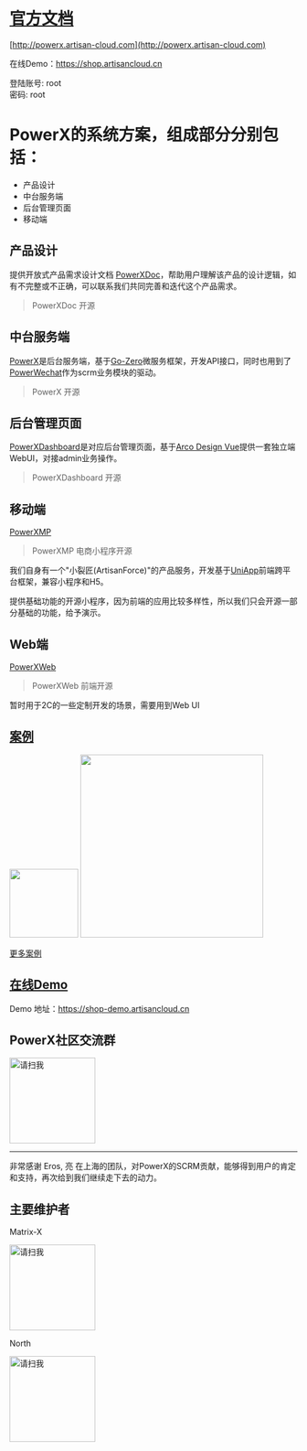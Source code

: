 # [官方文档](http://powerx.artisan-cloud.com)


[http://powerx.artisan-cloud.com](http://powerx.artisan-cloud.com)

在线Demo：https://shop.artisancloud.cn

登陆账号: root  
密码: root


# PowerX的系统方案，组成部分分别包括：
* 产品设计
* 中台服务端
* 后台管理页面
* 移动端

## 产品设计
提供开放式产品需求设计文档 [PowerXDoc](https://github.com/ArtisanCloud/PowerXDoc)，帮助用户理解该产品的设计逻辑，如有不完整或不正确，可以联系我们共同完善和迭代这个产品需求。
> PowerXDoc 开源

## 中台服务端
[PowerX](https://github.com/ArtisanCloud/PowerX)是后台服务端，基于[Go-Zero](https://go-zero.dev/cn/)微服务框架，开发API接口，同时也用到了[PowerWechat](https://github.com/ArtisanCloud/PowerWeChat)作为scrm业务模块的驱动。
> PowerX 开源

## 后台管理页面
[PowerXDashboard](https://github.com/ArtisanCloud/PowerXDashboard)是对应后台管理页面，基于[Arco Design Vue](https://arco.design)提供一套独立端WebUI，对接admin业务操作。
> PowerXDashboard 开源



## 移动端
[PowerXMP](https://github.com/ArtisanCloud/PowerXMP)
> PowerXMP 电商小程序开源

我们自身有一个"小裂匠(ArtisanForce)"的产品服务，开发基于[UniApp](https://uniapp.dcloud.net.cn)前端跨平台框架，兼容小程序和H5。

提供基础功能的开源小程序，因为前端的应用比较多样性，所以我们只会开源一部分基础的功能，给予演示。

## Web端
[PowerXWeb](https://github.com/ArtisanCloud/PowerXWeb)
> PowerXWeb 前端开源

暂时用于2C的一些定制开发的场景，需要用到Web UI


## [案例](https://powerx.artisan-cloud.com/zh/v1/case/ecommerce/LitBim/)

<img src="https://powerx.artisan-cloud.com/assets/home.184906f3.png" width=120>
<img src="https://powerx.artisan-cloud.com/assets/dashboard-home.c5de8a5f.png" width=320>

[更多案例](https://powerx.artisan-cloud.com/zh/v1/case/ecommerce/LitBim/)


## [在线Demo](https://shop-demo.artisancloud.cn)
Demo 地址：https://shop-demo.artisancloud.cn

## PowerX社区交流群

<img src="resource/images/contact_me_qr.jpg" alt="请扫我" style="display:inline; width: 150px;"/>


***
非常感谢 Eros, 亮 在上海的团队，对PowerX的SCRM贡献，能够得到用户的肯定和支持，再次给到我们继续走下去的动力。



## 主要维护者

Matrix-X

<img src="resource/images/contact-qr-matrix-x.png" alt="请扫我" style="display:inline; width: 150px;"/>

North

<img src="resource/images/contact_qr_north.png" alt="请扫我" style="display:inline; width: 150px;"/>


